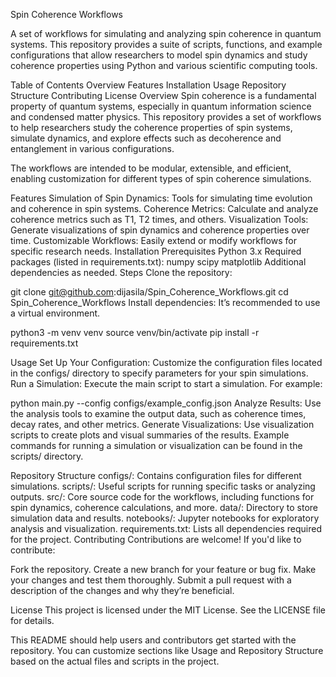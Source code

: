 Spin Coherence Workflows

A set of workflows for simulating and analyzing spin coherence in quantum systems. This repository provides a suite of scripts, functions, and example configurations that allow researchers to model spin dynamics and study coherence properties using Python and various scientific computing tools.

Table of Contents
Overview
Features
Installation
Usage
Repository Structure
Contributing
License
Overview
Spin coherence is a fundamental property of quantum systems, especially in quantum information science and condensed matter physics. This repository provides a set of workflows to help researchers study the coherence properties of spin systems, simulate dynamics, and explore effects such as decoherence and entanglement in various configurations.

The workflows are intended to be modular, extensible, and efficient, enabling customization for different types of spin coherence simulations.

Features
Simulation of Spin Dynamics: Tools for simulating time evolution and coherence in spin systems.
Coherence Metrics: Calculate and analyze coherence metrics such as T1, T2 times, and others.
Visualization Tools: Generate visualizations of spin dynamics and coherence properties over time.
Customizable Workflows: Easily extend or modify workflows for specific research needs.
Installation
Prerequisites
Python 3.x
Required packages (listed in requirements.txt):
numpy
scipy
matplotlib
Additional dependencies as needed.
Steps
Clone the repository:


git clone git@github.com:dijasila/Spin_Coherence_Workflows.git
cd Spin_Coherence_Workflows
Install dependencies: It’s recommended to use a virtual environment.

python3 -m venv venv
source venv/bin/activate
pip install -r requirements.txt

Usage
Set Up Your Configuration: Customize the configuration files located in the configs/ directory to specify parameters for your spin simulations.
Run a Simulation: Execute the main script to start a simulation. For example:

python main.py --config configs/example_config.json
Analyze Results: Use the analysis tools to examine the output data, such as coherence times, decay rates, and other metrics.
Generate Visualizations: Use visualization scripts to create plots and visual summaries of the results.
Example commands for running a simulation or visualization can be found in the scripts/ directory.

Repository Structure
configs/: Contains configuration files for different simulations.
scripts/: Useful scripts for running specific tasks or analyzing outputs.
src/: Core source code for the workflows, including functions for spin dynamics, coherence calculations, and more.
data/: Directory to store simulation data and results.
notebooks/: Jupyter notebooks for exploratory analysis and visualization.
requirements.txt: Lists all dependencies required for the project.
Contributing
Contributions are welcome! If you'd like to contribute:

Fork the repository.
Create a new branch for your feature or bug fix.
Make your changes and test them thoroughly.
Submit a pull request with a description of the changes and why they’re beneficial.

License
This project is licensed under the MIT License. See the LICENSE file for details.

This README should help users and contributors get started with the repository. You can customize sections like Usage and Repository Structure based on the actual files and scripts in the project.
